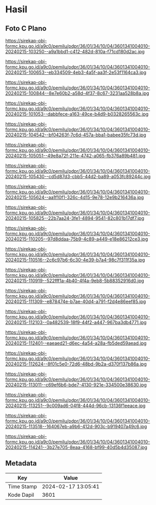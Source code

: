 # Hasil

## Foto C Plano

https://sirekap-obj-formc.kpu.go.id/a9c0/pemilu/pdpr/36/01/34/10/04/3601341004010-20240215-103250--a9a1bbd1-c412-482d-810a-f71cd180d2ac.jpg

https://sirekap-obj-formc.kpu.go.id/a9c0/pemilu/pdpr/36/01/34/10/04/3601341004010-20240215-100653--eb334509-4eb3-4a5f-aa3f-2e53f1164ca3.jpg

https://sirekap-obj-formc.kpu.go.id/a9c0/pemilu/pdpr/36/01/34/10/04/3601341004010-20240215-100844--8e7e60b2-a58d-4f37-8c67-3231aa528b8a.jpg

https://sirekap-obj-formc.kpu.go.id/a9c0/pemilu/pdpr/36/01/34/10/04/3601341004010-20240215-101053--dabbfece-a163-49ce-b4d9-b0328265563c.jpg

https://sirekap-obj-formc.kpu.go.id/a9c0/pemilu/pdpr/36/01/34/10/04/3601341004010-20240215-104542--bf04263f-7c6d-457a-bba1-babee35fc73d.jpg

https://sirekap-obj-formc.kpu.go.id/a9c0/pemilu/pdpr/36/01/34/10/04/3601341004010-20240215-105051--49e8a72f-211e-4742-a065-fb376a89b481.jpg

https://sirekap-obj-formc.kpu.go.id/a9c0/pemilu/pdpr/36/01/34/10/04/3601341004010-20240215-105430--cd5d87d3-cbb5-44d2-ba89-a053fc89244c.jpg

https://sirekap-obj-formc.kpu.go.id/a9c0/pemilu/pdpr/36/01/34/10/04/3601341004010-20240215-105624--aa1f10f1-326c-4d15-9e78-12e9b216436a.jpg

https://sirekap-obj-formc.kpu.go.id/a9c0/pemilu/pdpr/36/01/34/10/04/3601341004010-20240215-105825--22b7aa24-3fe1-4894-9541-82c801b17df7.jpg

https://sirekap-obj-formc.kpu.go.id/a9c0/pemilu/pdpr/36/01/34/10/04/3601341004010-20240215-110205--97d8ddaa-75b9-4c89-a449-e18e86212ce3.jpg

https://sirekap-obj-formc.kpu.go.id/a9c0/pemilu/pdpr/36/01/34/10/04/3601341004010-20240215-110516--2c6c97b6-6c30-4e39-b7a4-98c7f311f35a.jpg

https://sirekap-obj-formc.kpu.go.id/a9c0/pemilu/pdpr/36/01/34/10/04/3601341004010-20240215-110919--522fff1a-4b40-4f4a-9eb8-5b88352916d0.jpg

https://sirekap-obj-formc.kpu.go.id/a9c0/pemilu/pdpr/36/01/34/10/04/3601341004010-20240215-111309--e878474e-b7ae-40d4-a791-f2d4e86eef85.jpg

https://sirekap-obj-formc.kpu.go.id/a9c0/pemilu/pdpr/36/01/34/10/04/3601341004010-20240215-112103--0a482539-18f9-44f2-a447-967ba3db4771.jpg

https://sirekap-obj-formc.kpu.go.id/a9c0/pemilu/pdpr/36/01/34/10/04/3601341004010-20240215-112401--eaeaed21-d6ec-4a54-a28a-fb5ded59aead.jpg

https://sirekap-obj-formc.kpu.go.id/a9c0/pemilu/pdpr/36/01/34/10/04/3601341004010-20240215-112624--8f01c5e0-72d6-48bd-9b2a-d370f137b86a.jpg

https://sirekap-obj-formc.kpu.go.id/a9c0/pemilu/pdpr/36/01/34/10/04/3601341004010-20240215-113011--c69ef6b6-bde7-4130-921e-334500e38630.jpg

https://sirekap-obj-formc.kpu.go.id/a9c0/pemilu/pdpr/36/01/34/10/04/3601341004010-20240215-113251--9c009ad6-04f8-444d-96cb-13136f1eeace.jpg

https://sirekap-obj-formc.kpu.go.id/a9c0/pemilu/pdpr/36/01/34/10/04/3601341004010-20240215-113518--164067eb-a9b6-412d-903c-b919407a49c6.jpg

https://sirekap-obj-formc.kpu.go.id/a9c0/pemilu/pdpr/36/01/34/10/04/3601341004010-20240215-114241--3b27e705-8eaa-4168-bf99-40d5b4d35087.jpg


## Metadata

| Key        | Value               |
| ---------- | ------------------- |
| Time Stamp | 2024-02-17 13:05:41 |
| Kode Dapil | 3601                |



